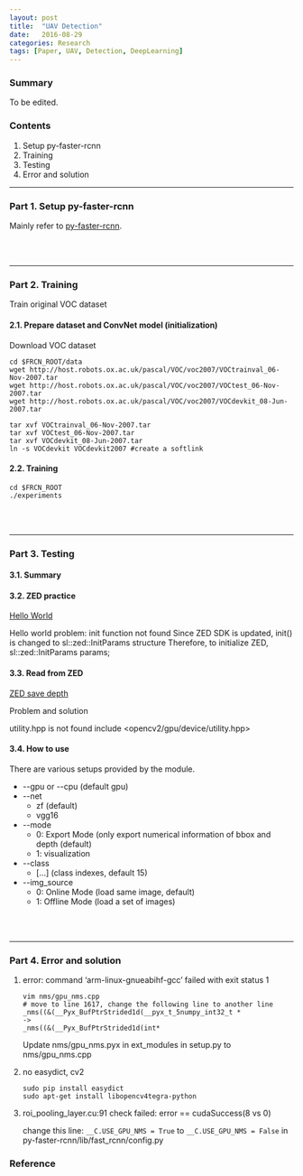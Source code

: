 ```yaml
---
layout: post
title:  "UAV Detection"
date:   2016-08-29
categories: Research
tags: [Paper, UAV, Detection, DeepLearning]
---
```


### Summary

To be edited.

### Contents

1. Setup py-faster-rcnn
2. Training
3. Testing
4. Error and solution

___

### Part 1. Setup py-faster-rcnn

Mainly refer to [py-faster-rcnn].


<br></br>

___

### Part 2. Training

Train original VOC dataset

#### 2.1. Prepare dataset and ConvNet model (initialization)

Download VOC dataset

```
cd $FRCN_ROOT/data
wget http://host.robots.ox.ac.uk/pascal/VOC/voc2007/VOCtrainval_06-Nov-2007.tar
wget http://host.robots.ox.ac.uk/pascal/VOC/voc2007/VOCtest_06-Nov-2007.tar
wget http://host.robots.ox.ac.uk/pascal/VOC/voc2007/VOCdevkit_08-Jun-2007.tar

tar xvf VOCtrainval_06-Nov-2007.tar
tar xvf VOCtest_06-Nov-2007.tar
tar xvf VOCdevkit_08-Jun-2007.tar 
ln -s VOCdevkit VOCdevkit2007 #create a softlink
```

#### 2.2. Training

```
cd $FRCN_ROOT
./experiments
```

<br></br>

___
### Part 3. Testing

#### 3.1. Summary

#### 3.2. ZED practice
[Hello World](https://www.stereolabs.com/blog/index.php/2015/07/15/hello-world/)

Hello world problem: 
init function not found
Since ZED SDK is updated, init() is changed to sl::zed::InitParams structure
Therefore, to initialize ZED, 
    sl::zed::InitParams params;

#### 3.3. Read from ZED
[ZED save depth](https://github.com/stereolabs/zed-save-depth)

Problem and solution

utility.hpp is not found
    include <opencv2/gpu/device/utility.hpp>


#### 3.4. How to use
There are various setups provided by the module.

* --gpu or --cpu (default gpu)
* --net
    * zf (default)
    * vgg16
* --mode
    * 0: Export Mode (only export numerical information of bbox and depth  (default)
    * 1: visualization
* --class
    * [...] (class indexes, default 15)
* --img_source
    * 0: Online Mode (load same image, default)
    * 1: Offline Mode (load a set of images)

<br></br>
___

### Part 4. Error and solution

1. error: command ‘arm-linux-gnueabihf-gcc’ failed with exit status 1
    
	```
    vim nms/gpu_nms.cpp
    # move to line 1617, change the following line to another line
    _nms((&(__Pyx_BufPtrStrided1d(__pyx_t_5numpy_int32_t *
    ->
    _nms((&(__Pyx_BufPtrStrided1d(int*
    ``` 

    Update nms/gpu_nms.pyx in ext_modules in setup.py to nms/gpu_nms.cpp

2. no easydict, cv2

    ```
    sudo pip install easydict
    sudo apt-get install libopencv4tegra-python
    ```

3. roi_pooling_layer.cu:91 check failed: error == cudaSuccess(8 vs 0)

	change this line: `__C.USE_GPU_NMS = True` to `__C.USE_GPU_NMS = False` in py-faster-rcnn/lib/fast_rcnn/config.py

### Reference

[py-faster-rcnn]: https://github.com/rbgirshick/py-faster-rcnn

[Error and Solution]: http://blog.csdn.net/jiajunlee/article/details/50373815